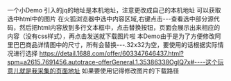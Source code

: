 一个小Demo
引入的jq的地址是本机地址，注意更改成自己的本机地址
可以获取选中html中的图片
在火狐浏览器中选中内容区域,右键点击---查看选中部分源代码，然后把html内容放到多行文本框中，点击替换按钮，页面会展示出来相应的内容（没有css样式），再点击发送就下载图片啦
本Demo由于是为了方便修改阿里巴巴商品详情图中的尺寸，所有会替换---.32x32为空，要使用的话根据实际情况进行选择
https://detail.1688.com/offer/603347646437.html?spm=a2615.7691456.autotrace-offerGeneral.1.35386338OglQ7x#----这个玩意儿就是我采集的页面地址
如果要使用记得修改图片的下载路径